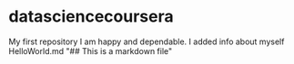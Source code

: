 datasciencecoursera
===================

My first repository
I am happy and dependable.
I added info about myself
HelloWorld.md
"## This is a markdown file"
